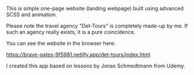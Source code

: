 This is simple one-page website (landing webpage) built using advanced SCSS and animation.

Please note the travel agency "Det-Tours" is completely made-up by me. If such an agency really exists, it is a pure coincidence.

You can see the website in the browser here:

https://brave-gates-9f5981.netlify.app/det-tours/index.html

I created this app based on lessons by Jonas Schmedtmann from Udemy.